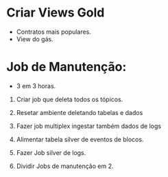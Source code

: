 


# Criar Views Gold
- Contratos mais populares.
- View do gás.


# Job de Manutenção:

- 3 em 3 horas.

1. Criar job que deleta todos os tópicos.

2. Resetar ambiente deletando tabelas e dados
3. Fazer job multiplex ingestar também dados de logs
4. Alimentar tabela silver de eventos de blocos.
5. Fazer Job silver de logs.
6. Dividir Jobs de manutenção em 2.
